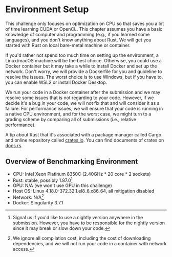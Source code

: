# Environment Setup

This challenge only focuses on optimization on CPU so that saves you a lot of time learning CUDA or OpenCL.
This chapter assumes you have a basic knowledge of computer and programming (e.g., if you learned some languages),
and you don't know anything about Rust. We will get you started with Rust on local bare-metal machine or container.

If you'd rather not spend too much time on setting up the environment, a Linux/macOS machine will be the best choice.
Otherwise, you could use a Docker container but it may take a while to install Docker and set up the network. Don't worry,
we will provide a Dockerfile for you and guideline to resolve the issues. The worst choice is to use Windows, 
but if you have to, you can enable WSL2 or install Docker Desktop.

We run your code in a Docker container after the submission and we may resolve some issues that is not regarding to your code.
However, if we decide it's a bug in your code, we will not fix that and will consider it as a failure. For performance issues,
we will ensure that your code is running in a native CPU environment, and for the worst case, we might turn to a grading scheme
by comparing all of submissions (i.e., relative performance).

A tip about Rust that it's associated with a package manager called Cargo and online repository called [crates.io](https://crates.io).
You can find documents of crates on [docs.rs](https://docs.rs).

## Overview of Benchmarking Environment

- CPU: Intel Xeon Platinum 8350C (2.40GHz * 20 core * 2 sockets)
- Rust: stable, possibly 1.87.0[^0]
- GPU: N/A (we won't use GPU in this challenge)
- Host OS: Linux 4.18.0-372.32.1.el8_6.x86_64, all mitigation disabled
- Network: N/A[^1]
- Docker: Singularity 3.7.1

[^0]: Signal us if you'd like to use a nightly version anywhere in the submission. However, you have to be responsible for the nightly version since it may break or slow down your code.

[^1]: We ignore all compilation cost, including the cost of downloading dependencies, and we will not run your code in a container with network access.